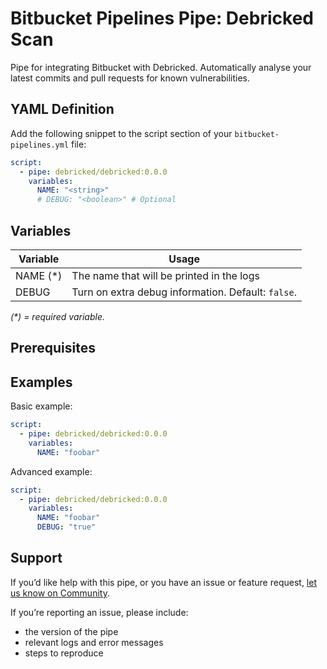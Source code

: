# Bitbucket Pipelines Pipe: Debricked Scan

Pipe for integrating Bitbucket with Debricked. Automatically analyse your latest commits and pull requests for known vulnerabilities.

## YAML Definition

Add the following snippet to the script section of your `bitbucket-pipelines.yml` file:

```yaml
script:
  - pipe: debricked/debricked:0.0.0
    variables:
      NAME: "<string>"
      # DEBUG: "<boolean>" # Optional
```
## Variables

| Variable              | Usage                                                       |
| --------------------- | ----------------------------------------------------------- |
| NAME (*)              | The name that will be printed in the logs |
| DEBUG                 | Turn on extra debug information. Default: `false`. |

_(*) = required variable._

## Prerequisites

## Examples

Basic example:

```yaml
script:
  - pipe: debricked/debricked:0.0.0
    variables:
      NAME: "foobar"
```

Advanced example:

```yaml
script:
  - pipe: debricked/debricked:0.0.0
    variables:
      NAME: "foobar"
      DEBUG: "true"
```

## Support
If you’d like help with this pipe, or you have an issue or feature request, [let us know on Community](https://community.atlassian.com/t5/forums/postpage/choose-node/true/interaction-style/qanda?add-tags=bitbucket-pipelines,pipes,debricked).

If you’re reporting an issue, please include:

- the version of the pipe
- relevant logs and error messages
- steps to reproduce
